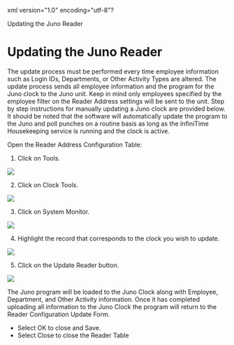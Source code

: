 xml version="1.0" encoding="utf-8"?





Updating the Juno Reader




# Updating the Juno Reader

The update process must be performed every time employee information such as Login IDs, Departments, or Other Activity Types are altered. The update process sends all employee information and the program for the Juno clock to the Juno unit. Keep in mind only employees specified by the employee filter on the Reader Address settings will be sent to the unit. Step by step instructions for manually updating a Juno clock are provided below. It should be noted that the software will automatically update the program to the Juno and poll punches on a routine basis as long as the InfiniTime Housekeeping service is running and the clock is active.

Open the Reader Address Configuration Table:

1. Click on Tools.

![](/img/image-404.png)

2. Click on Clock Tools.

![](/img/image-404.png)

3. Click on System Monitor.

![](/img/image-404.png)

4. Highlight the record that corresponds to the clock you wish to update.

![](/img/image-404.png)

5. Click on the Update Reader button.

![](/img/image-404.png)

The Juno program will be loaded to the Juno Clock along with Employee, Department, and Other Activity information. Once it has completed uploading all information to the Juno Clock the program will return to the Reader Configuration Update Form.

* Select OK to close and Save.
* Select Close to close the Reader Table